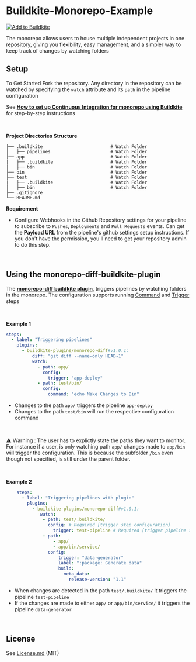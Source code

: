 # Buildkite-Monorepo-Example



[![Add to Buildkite](https://buildkite.com/button.svg)](https://buildkite.com/new)


The monorepo allows users to house multiple independent projects in one repository, giving you flexibility, easy management, and a simpler way to keep track of changes by watching folders

## Setup
To Get Started Fork the repository. Any directory in the repository can be watched  by specifying the `watch` attribute and its `path` in the pipeline configuration

See [**How to set up Continuous Integration for monorepo using Buildkite**](https://adikari.medium.com/set-up-continuous-integration-for-monorepo-using-buildkite-61539bb0ed76) for step-by-step instructions

<br/>

**Project Directories Structure**

```
├── .buildkite                          # Watch Folder
│   ├── pipelines                       # Watch Folder
├── app                                 # Watch Folder
|   ├── .buildkite                      # Watch Folder
│   ├── bin                             # Watch Folder
├── bin                                 # Watch Folder
├── test                                # Watch Folder
|   ├── .buildkite                      # Watch Folder
│   ├── bin                             # Watch Folder
├── .gitignore
└── README.md

```


**Requirement**
* Configure Webhooks in the Github Repository settings for your pipeline to subscribe to `Pushes`, `Deployments` and `Pull Requests` events. Can get the **Payload URL** from the pipeline's github settings setup instructions. If you don't have the permission, you'll need to get your repository admin to do this step. 




<br/>

## Using the monorepo-diff-buildkite-plugin
The  [**monorepo-diff buildkite plugin**](https://github.com/buildkite-plugins/monorepo-diff-buildkite-plugin), triggers pipelines by watching folders in the monorepo. The configuration supports running [Command](https://buildkite.com/docs/pipelines/command-step) and [Trigger](https://buildkite.com/docs/pipelines/trigger-step) steps

<br/>

 **Example 1**
 <br/>
 
 ```yaml
 steps:
   - label: "Triggering pipelines"
     plugins:
       - buildkite-plugins/monorepo-diff#v1.0.1:
           diff: "git diff --name-only HEAD~1"
           watch:
             - path: app/
               config:
                 trigger: "app-deploy"
             - path: test/bin/
               config:
                 command: "echo Make Changes to Bin"
 ```
 
 
 * Changes to the path `app/` triggers the pipeline `app-deploy`
 * Changes to the path `test/bin` will run the respective configuration command
 
 <br/>
 
 ⚠️  Warning : The user has to explictly state the paths they want to monitor. For instance if a user,  is only watching path `app/` changes made to `app/bin` will trigger the configuration. This is because the subfolder `/bin` even though not specified, is still under the parent folder.
 
 <br/>
 
  **Example 2**
  <br/>
     
 
 ```yaml
     steps:
       - label: "Triggering pipelines with plugin"
         plugins:
           - buildkite-plugins/monorepo-diff#v1.0.1:
              watch:           
               - path: test/.buildkite/
                 config: # Required [trigger step configuration]
                   trigger: test-pipeline # Required [trigger pipeline slug]
               - path:
                   - app/
                   - app/bin/service/
                 config:
                     trigger: "data-generator"
                     label: ":package: Generate data"
                     build:
                       meta_data:
                         release-version: "1.1"
 ```
 
 * When changes are detected in the path `test/.buildkite/`  it triggers the pipeline `test-pipeline`
 * If the changes are made to either `app/` or `app/bin/service/` it triggers the pipeline `data-generator`
 

<br/>

## License

See [License.md](License.md) (MIT)

